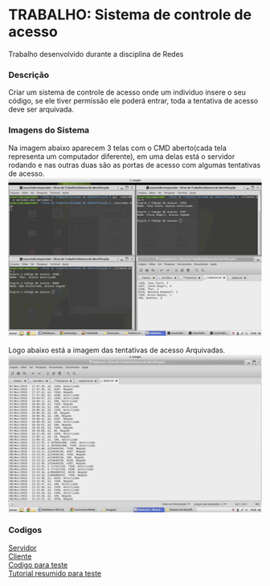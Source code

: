 # TRABALHO:  Sistema de controle de acesso
Trabalho desenvolvido durante a disciplina de Redes

### Descrição<br>
Criar um sistema de controle de acesso onde um indivíduo insere o seu código, se ele tiver permissão ele poderá entrar, toda a tentativa de acesso deve ser arquivada.
### Imagens do Sistema<br>
Na imagem abaixo aparecem 3 telas com o CMD aberto(cada tela representa um computador diferente), em uma delas está o servidor rodando e nas outras duas são as portas de acesso com algumas tentativas de acesso.<br>
<img src="https://github.com/andreasjose/Curriculum/blob/master/Sistema%20de%20identifica%C3%A7%C3%A3o/Imagens/Captura%20de%20tela%20de%202018-12-29%2015-06-31.png" alt="Testando Sistema"><br>
<br>
Logo abaixo está a imagem das tentativas de acesso Arquivadas.
<img
src="https://github.com/andreasjose/Curriculum/blob/master/Sistema%20de%20identifica%C3%A7%C3%A3o/Imagens/Captura%20de%20tela%20de%202018-12-29%2015-25-58.png" alt="Tentativas de Acesso"><br>


### Codigos<br>
<a href="https://github.com/andreasjose/Curriculum/blob/master/Sistema%20de%20identifica%C3%A7%C3%A3o/Codigos%2C%20cadastros%20e%20registro%20de%20tentativas%20de%20login/servidor.c">Servidor</a><br>
<a href="https://github.com/andreasjose/Curriculum/blob/master/Sistema%20de%20identifica%C3%A7%C3%A3o/Codigos%2C%20cadastros%20e%20registro%20de%20tentativas%20de%20login/cliente.c">Cliente</a><br>
<a href="https://github.com/andreasjose/Curriculum/tree/master/Sistema%20de%20identifica%C3%A7%C3%A3o/Codigos%2C%20cadastros%20e%20registro%20de%20tentativas%20de%20login?raw=true">Codigo para teste</a>
<br>
<a href="https://github.com/andreasjose/Curriculum/blob/master/Sistema%20de%20identifica%C3%A7%C3%A3o/Tutorial.txt">Tutorial resumido para teste</a><br>

